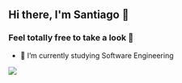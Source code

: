 ## Hi there, I'm Santiago 👋
### Feel totally free to take a look 👀

- 🔭 I’m currently studying Software Engineering

<img src="https://github-readme-stats.vercel.app/api?username=santiagojaralopez&&show_icons=true&title_color=ffffff&icon_color=fff&text_color=daf7dc&bg_color=191919">

<!--
**santiagojaralopez/santiagojaralopez** is a ✨ _special_ ✨ repository because its `README.md` (this file) appears on your GitHub profile.

Here are some ideas to get you started:

- 🔭 I’m currently working on ...
- 🌱 I’m currently learning ...
- 👯 I’m looking to collaborate on ...
- 🤔 I’m looking for help with ...
- 💬 Ask me about ...
- 📫 How to reach me: ...
- 😄 Pronouns: ...
- ⚡ Fun fact: ...
-->

